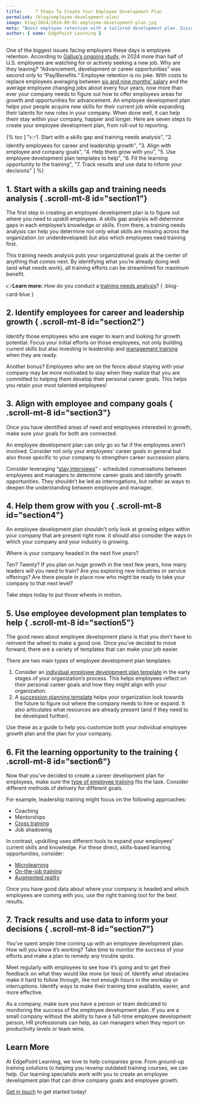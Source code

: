 ```yaml
---
title:     7 Steps To Create Your Employee Development Plan
permalink: /blog/employee-development-plan/
image: blog/2024/2024-09-01-employee-development-plan.jpg
meta: "Boost employee retention with a tailored development plan. Discover 7 steps to help your team grow, align goals, and track success for long-term benefits."
author: { name: EdgePoint Learning }
---
```



One of the biggest issues facing employers these days is employee retention. According to [Gallup’s ongoing study](https://www.gallup.com/workplace/247391/fixable-problem-costs-businesses-trillion.aspx), in 2024  more than half of U.S. employees are watching for or actively seeking a new job. Why are they leaving? “Advancement, development or career opportunities” was second only to “Pay/Benefits.” Employee retention is no joke. With costs to replace employees averaging between [six and nine months’ salary](https://www.gallup.com/workplace/247391/fixable-problem-costs-businesses-trillion.aspx) and the average employee changing jobs about every four years, now more than ever your company needs to figure out how to offer employees areas for growth and opportunities for advancement. An employee development plan helps your people acquire new skills for their current job while expanding their talents for new roles in your company. When done well, it can help them stay within your company, happier and longer. Here are seven steps to create your employee development plan, from roll-out to reporting.

{% toc [
  "👉1. Start with a skills gap and training needs analysis",
  "2. Identify employees for career and leadership growth",
  "3. Align with employee and company goals",
  "4. Help them grow with you",
  "5. Use employee development plan templates to help",
  "6. Fit the learning opportunity to the training",
  "7. Track results and use data to inform your decisions"
] %}

## 1. Start with a skills gap and training needs analysis  { .scroll-mt-8 id="section1"}  
The first step in creating an employee development plan is to figure out where you need to upskill employees. A skills gap analysis will determine gaps in each employee’s knowledge or skills. From there, a training needs analysis can help you determine not only what skills are missing across the organization (or underdeveloped) but also which employees need training first.

This training needs analysis puts your organizational goals at the center of anything that comes next. By identifying what you’re already doing well (and what needs work), all training efforts can be streamlined for maximum benefit.

👉**Learn more:** How do you conduct a [training needs analysis](/blog/how-to-identify-training-needs-of-employees/)?
{ .blog-card-blue }

## 2. Identify employees for career and leadership growth   { .scroll-mt-8 id="section2"} 
Identify those employees who are eager to learn and looking for growth potential. Focus your initial efforts on those employees, not only building current skills but also investing in leadership and [management training](/blog/new-manager-training/) when they are ready.

Another bonus? Employees who are on the fence about staying with your company may be more motivated to stay when they realize that you are committed to helping them develop their personal career goals. This helps you retain your most talented employees! 

## 3. Align with employee and company goals   { .scroll-mt-8 id="section3"} 
Once you have identified areas of need and employees interested in growth, make sure your goals for both are connected.

An employee development plan can only go so far if the employees aren't involved. Consider not only your employees' career goals in general but also those specific to your company to strengthen career succession plans.

Consider leveraging “[stay interviews](https://www.shrm.org/topics-tools/news/hr-magazine/how-managers-can-use-stay-interviews-to-improve-retention)” - scheduled conversations between employees and managers to determine career goals and identify growth opportunities. They shouldn’t be led as interrogations, but rather as ways to deepen the understanding between employee and manager.

## 4. Help them grow with you   { .scroll-mt-8 id="section4"} 
An employee development plan shouldn't only look at growing edges within your company that are present right now. It should also consider the ways in which your company and your industry is growing.

Where is your company headed in the next five years?

Ten? Twenty? If you plan on huge growth in the next few years, how many leaders will you need to train? Are you exploring new industries or service offerings? Are there people in place now who might be ready to take your company to that next level?

Take steps today to put those wheels in motion.

## 5. Use employee development plan templates to help   { .scroll-mt-8 id="section5"} 
The good news about employee development plans is that you don’t have to reinvent the wheel to make a good one. Once you’ve decided to move forward, there are a variety of templates that can make your job easier.

There are two main types of employee development plan templates:

1. Consider an [individual employee development plan template](https://www.indeed.com/hire/c/info/individual-development-plan-examples) in the early stages of your organization’s process. This helps employees reflect on their personal career goals and how they might align with your organization.  
2. A [succession planning template](https://www.sigmaassessmentsystems.com/succession-planning-template/) helps your organization look towards the future to figure out where the company needs to hire or expand. It also articulates what resources are already present (and if they need to be developed further).

Use these as a guide to help you customize both your individual employee growth plan and the plan for your company.

## 6. Fit the learning opportunity to the training   { .scroll-mt-8 id="section6"} 
Now that you’ve decided to create a career development plan for employees, make sure the [type of employee training](/blog/top-10-types-of-employee-training/) fits the task. Consider different methods of delivery for different goals.

For example, leadership training might focus on the following approaches:

* Coaching  
* Mentorships  
* [Cross training](/blog/cross-training-employees/)  
* Job shadowing

In contrast, upskilling uses different tools to expand your employees' current skills and knowledge. For these direct, skills-based learning opportunities, consider:

* [Microlearning](/blog/types-of-microlearning/)  
* [On-the-job training](/blog/on-the-job-training-advantages/)  
* [Augmented reality](/blog/future-of-augmented-reality/)

Once you have good data about where your company is headed and which employees are coming with you, use the right training tool for the best results.

## 7. Track results and use data to inform your decisions   { .scroll-mt-8 id="section7"} 
You’ve spent ample time coming up with an employee development plan. How will you know it’s working? Take time to monitor the success of your efforts and make a plan to remedy any trouble spots.

Meet regularly with employees to see how it’s going and to get their feedback on what they would like more (or less) of. Identify what obstacles make it hard to follow through, like not enough hours in the workday or interruptions. Identify ways to make their training time available, easier, and more effective.

As a company, make sure you have a person or team dedicated to monitoring the success of the employee development plan. If you are a small company without the ability to have a full-time employee development person, HR professionals can help, as can managers when they report on productivity levels or team wins.


## Learn More

At EdgePoint Learning, we love to help companies grow. From ground-up training solutions to helping you revamp outdated training courses, we can help. Our learning specialists work with you to create an employee development plan that can drive company goals and employee growth.

[Get in touch](/contact/) to get started today!